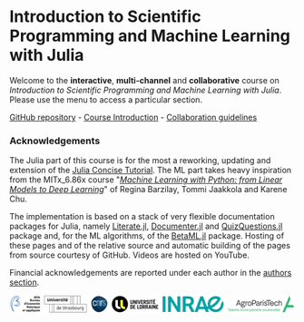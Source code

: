 # Introduction to Scientific Programming and Machine Learning with Julia

Welcome to the **interactive**, **multi-channel** and **collaborative** course on _Introduction to Scientific Programming and Machine Learning with Julia_.
Please use the menu to access a particular section.


[GitHub repository](https://github.com/sylvaticus/SPMLJ) - [Course Introduction](00_-_INTRO_-_Introduction_julia_ml/0001_-_Course_presentation.html#Course-Presentation) - [Collaboration guidelines](00_-_INTRO_-_Introduction_julia_ml/0001_-_Course_presentation.html#How-to-contribute-to-the-course)


### Acknowledgements

The Julia part of this course is for the most a reworking, updating and extension of the [Julia Concise Tutorial](https://syl1.gitbook.io/julia-language-a-concise-tutorial/).
The ML part takes heavy inspiration from the MITx_6.86x course "[_Machine Learning with Python: from Linear Models to Deep Learning_](https://www.edx.org/course/machine-learning-with-python-from-linear-models-to)" of Regina Barzilay, Tommi Jaakkola and Karene Chu.

The implementation is based on a stack of very flexible documentation packages for Julia, namely [Literate.jl](https://github.com/fredrikekre/Literate.jl), [Documenter.jl](https://github.com/JuliaDocs/Documenter.jl) and [QuizQuestions.jl](https://github.com/jverzani/QuizQuestions.jl) package and, for the ML algorithms, of the [BetaML.jl](https://github.com/sylvaticus/BetaML.jl) package.
Hosting of these pages and of the relative source and automatic building of the pages from source courtesy of GitHub. Videos are hosted on YouTube. 

Financial acknowledgements are reported under each author in the [authors section](00_-_INTRO_-_Introduction_julia_ml/0001_-_Course_presentation.html#Course-authors).


![logos](assets/imgs/beta_and_tutelles_white.png)


 
 
